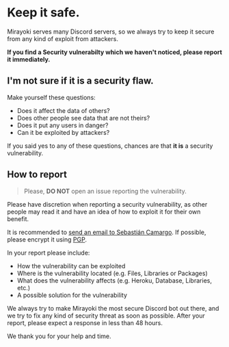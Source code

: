 # Keep it safe.
Mirayoki serves many Discord servers, so we always try to keep it secure from any kind of exploit from attackers.

**If you find a Security vulnerabilty which we haven't noticed, please report it immediately.**

## I'm not sure if it is a security flaw.

Make yourself these questions:
- Does it affect the data of others? 
- Does other people see data that are not theirs?
- Does it put any users in danger?
- Can it be exploited by attackers?

If you said yes to any of these questions, chances are that **it is** a security vulnerability.

## How to report

> Please, **DO NOT** open an issue reporting the vulnerability.

Please have discretion when reporting a security vulnerability, as other people may read it and have an idea of how to exploit it for their own benefit.

It is recommended to [send an email to Sebastián Camargo](mailto:camargo@tutamail.com). If possible, please encrypt it using [PGP](https://mr-camargo.github.io/Mr-Camargo/contact/pgp-key.html).

In your report please include:
- How the vulnerability can be exploited
- Where is the vulnerability located (e.g. Files, Libraries or Packages)
- What does the vulnerability affects (e.g. Heroku, Database, Libraries, etc.)
- A possible solution for the vulnerability

We always try to make Mirayoki the most secure Discord bot out there, and we try to fix any kind of security threat as soon as possible. After your report, please expect a response in less than 48 hours.

We thank you for your help and time.